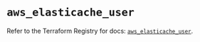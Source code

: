 # `aws_elasticache_user`

Refer to the Terraform Registry for docs: [`aws_elasticache_user`](https://registry.terraform.io/providers/hashicorp/aws/6.6.0/docs/resources/elasticache_user).
